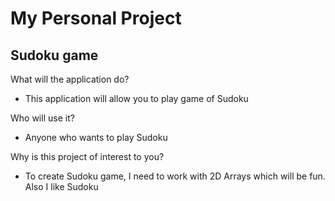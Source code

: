 # My Personal Project

## Sudoku game

What will the application do?
- This application will allow you to play game of Sudoku

Who will use it?
- Anyone who wants to play Sudoku

Why is this project of interest to you?
- To create Sudoku game, I need to work with 2D Arrays which will be fun. Also I like Sudoku